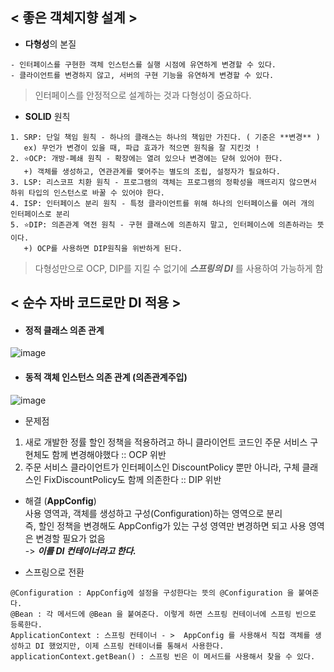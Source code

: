 ## < 좋은 객체지향 설계 >

* **다형성**의 본질 
```
- 인터페이스를 구현한 객체 인스턴스를 실행 시점에 유연하게 변경할 수 있다.
- 클라이언트를 변경하지 않고, 서버의 구현 기능을 유연하게 변경할 수 있다.
```
> 인터페이스를 안정적으로 설계하는 것과 다형성이 중요하다.



- **SOLID** 원칙
```
1. SRP: 단일 책임 원칙 - 하나의 클래스는 하나의 책임만 가진다. ( 기준은 **변경** )
   ex) 무언가 변경이 있을 때, 파급 효과가 적으면 원칙을 잘 지킨것 ! 
2. ⭐️OCP: 개방-폐쇄 원칙 - 확장에는 열려 있으나 변경에는 닫혀 있어야 한다.
   +) 객체를 생성하고, 연관관계를 맺어주는 별도의 조립, 설정자가 필요하다. 
3. LSP: 리스코프 치환 원칙 - 프로그램의 객체는 프로그램의 정확성을 깨뜨리지 않으면서 하위 타입의 인스턴스로 바꿀 수 있어야 한다.
4. ISP: 인터페이스 분리 원칙 - 특정 클라이언트를 위해 하나의 인터페이스를 여러 개의 인터페이스로 분리
5. ⭐️DIP: 의존관계 역전 원칙 - 구현 클래스에 의존하지 말고, 인터페이스에 의존하라는 뜻이다.
   +) OCP를 사용하면 DIP원칙을 위반하게 된다.
```
> 다형성만으로 OCP, DIP를 지킬 수 없기에 **_스프링의 DI_** 를 사용하여 가능하게 함


## < 순수 자바 코드로만 DI 적용 >

- #### 정적 클래스 의존 관계
![image](https://user-images.githubusercontent.com/60590737/157240208-7007b1f6-b15a-4331-b8cc-60b3655d881a.png)

- #### 동적 객체 인스턴스 의존 관계 (**의존관계주입**)
![image](https://user-images.githubusercontent.com/60590737/157240414-42f25784-df80-40b9-9f71-c11d825d8a6a.png)

- 문제점   
1. 새로 개발한 정률 할인 정책을 적용하려고 하니 클라이언트 코드인 주문 서비스 구현체도 함께 변경해야했다 :: OCP 위반    
2. 주문 서비스 클라이언트가 인터페이스인 DiscountPolicy 뿐만 아니라, 구체 클래스인 FixDiscountPolicy도 함께 의존한다 :: DIP 위반    

- 해결 (**AppConfig**)     
사용 영역과, 객체를 생성하고 구성(Configuration)하는 영역으로 분리           
즉, 할인 정책을 변경해도 AppConfig가 있는 구성 영역만 변경하면 되고 사용 영역은 변경할 필요가 없음         
-> **_이를 DI 컨테이너라고 한다._**     

- 스프링으로 전환    
```
@Configuration : AppConfig에 설정을 구성한다는 뜻의 @Configuration 을 붙여준다.    
@Bean : 각 메서드에 @Bean 을 붙여준다. 이렇게 하면 스프링 컨테이너에 스프링 빈으로 등록한다.    
ApplicationContext : 스프링 컨테이너 - >  AppConfig 를 사용해서 직접 객체를 생성하고 DI 했었지만, 이제 스프링 컨테이너를 통해서 사용한다.    
applicationContext.getBean() : 스프링 빈은 이 메서드를 사용해서 찾을 수 있다.    
```


                 
